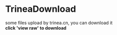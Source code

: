 TrineaDownload
==============

some files upload by trinea.cn, you can download it  
**click 'view raw' to download**
